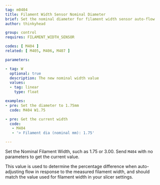 ```yaml
---
tag: m0404
title: Filament Width Sensor Nominal Diameter
brief: Set the nominal diameter for filament width sensor auto-flow
author: thinkyhead

group: control
requires: FILAMENT_WIDTH_SENSOR

codes: [ M404 ]
related: [ M405, M406, M407 ]

parameters:

- tag: W
  optional: true
  description: The new nominal width value
  values:
  - tag: linear
    type: float

examples:
- pre: Set the diameter to 1.75mm
  code: M404 W1.75

- pre: Get the current width
  code:
   - M404
   - '> Filament dia (nominal mm): 1.75'

---
```


Set the Nominal Filament Width, such as 1.75 or 3.00. Send `M404` with no parameters to get the current value.

This value is used to determine the percentage difference when auto-adjusting flow in response to the measured filament width, and should match the value used for filament width in your slicer settings.
